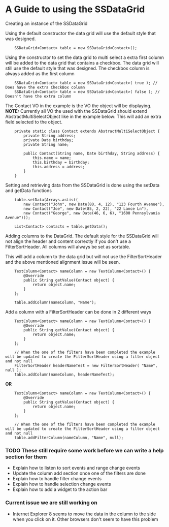 # A Guide to using the SSDataGrid

Creating an instance of the SSDataGrid

Using the default constructor the data grid will use the default style that was designed.
```
    SSDataGrid<Contact> table = new SSDataGrid<Contact>();
```

Using the constructor to set the data grid to multi select a extra first column will be added to the data grid that contains a checkbox. 
The data grid will still use the default style that was designed. The checkbox column is always added as the first column
```
    SSDataGrid<Contact> table = new SSDataGrid<Contact>( true ); // Does have the extra CheckBox column
    SSDataGrid<Contact> table = new SSDataGrid<Contact>( false ); // Doesn't have the extra column
```

The Contact VO in the example is the VO the object will be displaying.
__NOTE:__ Currently all VO the used with the SSDataGrid should extend AbstractMultiSelectObject like in the example below:
This will add an extra field selected to the object.
```
    private static class Contact extends AbstractMultiSelectObject {
        private String address;
        private Date birthday;
        private String name;
        
        public Contact(String name, Date birthday, String address) {
            this.name = name;
            this.birthday = birthday;
            this.address = address;
        }
    }
```

Setting and retrieving data from the SSDataGrid is done using the setData and getData functions
```
    table.setData(Arrays.asList(
        new Contact("John", new Date(80, 4, 12), "123 Fourth Avenue"),
        new Contact("Joe", new Date(85, 2, 22), "22 Lance Ln"),
        new Contact("George", new Date(46, 6, 6), "1600 Pennsylvania Avenue")));
    
    List<Contact> contacts = table.getData();
```

Adding columns to the DataGrid.
The default style for the SSDataGrid will not align the header and content correctly if you don't use a FilterSortHeader. 
All columns will always be set as sortable.

This will add a column to the data grid but will not use the FilterSortHeader and the above mentioned alignment issue will be seen.
```
    TextColumn<Contact> nameColumn = new TextColumn<Contact>() {
        @Override
        public String getValue(Contact object) {
            return object.name;
        }
    };
    
    table.addColumn(nameColumn, "Name");
```

Add a column with a FilterSortHeader can be done in 2 different ways
```
    TextColumn<Contact> nameColumn = new TextColumn<Contact>() {
        @Override
        public String getValue(Contact object) {
            return object.name;
        }
    };
    
    // When the one of the filters have been completed the example will be updated to create the FilterSortHeader using a filter object and not null
    FilterSortHeader headerNameTest = new FilterSortHeader( "Name", null ); 
    table.addColumn(nameColumn, headerNameTest);
```
__OR__
```
    TextColumn<Contact> nameColumn = new TextColumn<Contact>() {
        @Override
        public String getValue(Contact object) {
            return object.name;
        }
    };
    
    // When the one of the filters have been completed the example will be updated to create the FilterSortHeader using a filter object and not null
    table.addFilterColumn(nameColumn, "Name", null);
```

### TODO These still require some work before we can write a help section for them
 * Explain how to listen to sort events and range change events
 * Update the column add section once one of the filters are done
 * Explain how to handle filter change events
 * Explain how to handle selection change events
 * Explain how to add a widget to the action bar

### Current issue we are still working on
 * Internet Explorer 8 seems to move the data in the column to the side when you click on it. Other browsers don't seem to have this problem